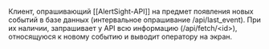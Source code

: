 Клиент, опрашивающий [[AlertSight-API]] на предмет появления новых событий в базе данных (интервальное опрашивание /api/last_event). При их наличии, запрашивает у API всю информацию (/api/fetch/\<id>), относящуюся к новому событию и выводит оператору на экран.